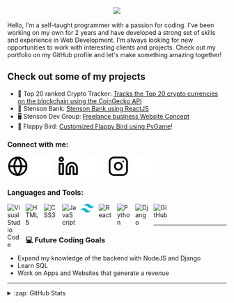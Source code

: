 <p align="center"><a href="https://anthonystenson.com/"><img width="80%" src="./img/mario.gif" /></a></p>
Hello, I'm a self-taught programmer with a passion for coding. I've been working on my own for 2 years and have developed a strong set of skills and experience in Web Development. I'm always looking for new opportunities to work with interesting clients and projects. Check out my portfolio on my GitHub profile and let's make something amazing together!



## Check out some of my projects

- 💸 Top 20 ranked Crypto Tracker: [Tracks the Top 20 crypto currencies on the blockchain using the CoinGecko API][CRYPTO]
- 🏦 Stenson Bank: [Stenson Bank using ReactJS][bank-react]
- 🖥️ Stenson Dev Group: [Freelance business Website Concept][dev-group]
- 🌱 Flappy Bird: [Customized Flappy Bird using PyGame][birdgame]!


### Connect with me:

[![website](./img/globe-light.svg)](https://anthonystenson.com/#gh-light-mode-only)
[![website](./img/globe-dark.svg)](https://anthonystenson.com/#gh-dark-mode-only)
&nbsp;&nbsp;
[![website](./img/linkedin-light.svg)](https://www.linkedin.com/in/anthony-stenson-b33472217/)
[![website](./img/linkedin-dark.svg)](https://www.linkedin.com/in/anthony-stenson-b33472217/)
&nbsp;&nbsp;
[![website](./img/instagram-light.svg)](https://instagram.com/#gh-light-mode-only)
[![website](./img/instagram-dark.svg)](https://instagram.com/#gh-dark-mode-only)

### Languages and Tools:
[<img align="left" alt="Visual Studio Code" width="32px" src="https://cdn.jsdelivr.net/gh/devicons/devicon/icons/vscode/vscode-original.svg" style="padding-right:10px;"/>][vscode]
[<img align="left" alt="HTML5" width="32px" src="https://cdn.jsdelivr.net/gh/devicons/devicon/icons/html5/html5-original.svg" style="padding-right:10px;"/>][HTML]
[<img align="left" alt="CSS3" width="32px" src="https://cdn.jsdelivr.net/gh/devicons/devicon/icons/css3/css3-original.svg" style="padding-right:10px;"/>][CSS]
[<img align="left" alt="JavaScript" width="32px" src="https://cdn.jsdelivr.net/gh/devicons/devicon/icons/javascript/javascript-original.svg" style="padding-right:10px;" />][JS]
[<img align="left" alt="GitHub" width="32px" src="./img/tailwind-css-icon.svg" style="padding-right:10px;"/>][Tailwind]
[<img align="left" alt="React" width="32px" src="https://cdn.jsdelivr.net/gh/devicons/devicon/icons/react/react-original.svg" style="padding-right:10px;"/>][REACT]
[<img align="left" alt="Python" width="32px" src="https://cdn.jsdelivr.net/gh/devicons/devicon/icons/python/python-original.svg" style="padding-right:10px;" />][Py]
[<img align="left" alt="Django" width="32px" src="https://cdn.jsdelivr.net/gh/devicons/devicon/icons/django/django-plain-wordmark.svg" style="padding-right:10px;"/>][django]
[<img align="left" alt="GitHub" width="32px" src="https://cdn.jsdelivr.net/gh/devicons/devicon/icons/github/github-original.svg" style="padding-right:10px;"/>][GITHUB]
<br />
<br />

---

### 💻 Future Coding Goals

<!-- GOALS:START -->
- Expand my knowledge of the backend with NodeJS and Django
- Learn SQL
- Work on Apps and Websites that generate a revenue 
<!-- GOALS:END -->



---




<details>
  <summary>:zap: GitHub Stats</summary>

  <img align="left" alt="GitHub Stats" src="https://github-readme-stats.vercel.app/api?username=stens0n&show_icons=true&hide_border=false&title_color=ff652f&icon_color=FFE400&bg_color=09131B&text_color=ffffff&border_color=0c1a25" />

</details>


[dev-group]: https://devgroup.netlify.app/
[birdgame]: https://github.com/stens0n/flappyFridge_PYGAME
[website]: https://codeSTACKr.com
[bank-react]: https://stensonbankreact.netlify.app/
[twitter]: https://twitter.com/codeSTACKr
[youtube]: https://youtube.com/codeSTACKr
[instagram]: https://instagram.com/codeSTACKr
[linkedin]: https://linkedin.com/in/codeSTACKr
[vscode]: https://code.visualstudio.com/docs
[jsplaylist]: https://www.youtube.com/playlist?list=PLkwxH9e_vrALRJKu7wfXby3MKeflhTu6B
[cssplaylist]: https://www.youtube.com/playlist?list=PLkwxH9e_vrALSdvZuEh6gqQdmDoDIoqz4
[reactplaylist]: https://www.youtube.com/playlist?list=PLkwxH9e_vrAK4TdffpxKY3QGyHCpxFcQ0
[HTML]: https://developer.mozilla.org/en-US/docs/Web/HTML
[CSS]: https://developer.mozilla.org/en-US/docs/Web/CSS
[JS]: https://developer.mozilla.org/en-US/docs/Web/javascript
[REACT]: https://reactjs.org/docs/getting-started.html
[Py]: https://docs.python.org/3/
[django]: https://docs.djangoproject.com/en/4.0/
[GITHUB]: https://github.com/stens0n
[CRYPTO]: https://cryptoapistenson.netlify.app/
[Tailwind]: https://v2.tailwindcss.com/docs